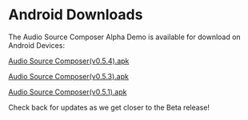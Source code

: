# Android Downloads

The Audio Source Composer Alpha Demo is available for download on Android Devices:

[Audio Source Composer(v0.5.4).apk](https://files.audiosource.io/releases/android/Audio%20Source%20Composer(v0.5.4).apk)

[Audio Source Composer(v0.5.3).apk](https://files.audiosource.io/releases/android/Audio%20Source%20Composer(v0.5.3).apk)

[Audio Source Composer(v0.5.1).apk](https://files.audiosource.io/releases/android/Audio%20Source%20Composer(v0.5.1).apk)

Check back for updates as we get closer to the Beta release!

